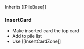 Inherits [[PileBase]]

### InsertCard
* Make inserted card the top card
* Add to pile list
* Use [[InsertCardZone]]
